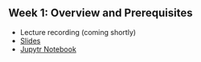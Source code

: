 ## Week 1: Overview and Prerequisites
- Lecture recording (coming shortly)
- [Slides](bfx_workshop_01_overview.pdf)
- [Jupytr Notebook](bfx_workshop_01_overview.ipynb)
